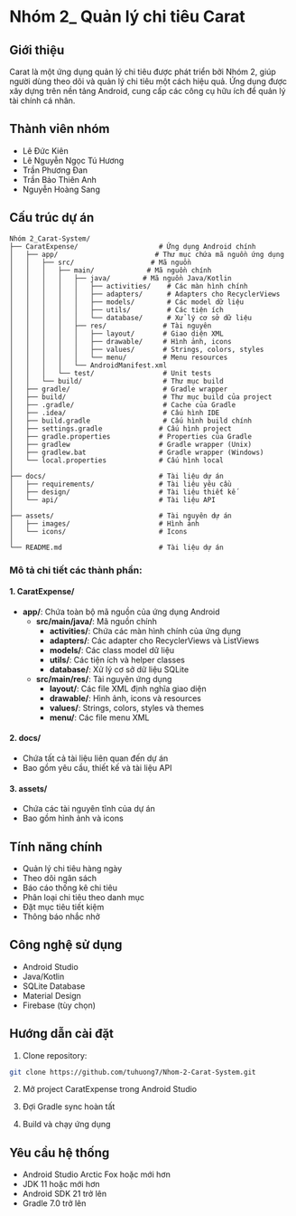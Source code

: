 # Nhóm 2_ Quản lý chi tiêu Carat

## Giới thiệu
Carat là một ứng dụng quản lý chi tiêu được phát triển bởi Nhóm 2, giúp người dùng theo dõi và quản lý chi tiêu một cách hiệu quả. Ứng dụng được xây dựng trên nền tảng Android, cung cấp các công cụ hữu ích để quản lý tài chính cá nhân.

## Thành viên nhóm
- Lê Đức Kiên
- Lê Nguyễn Ngọc Tú Hương
- Trần Phương Đan
- Trần Bảo Thiên Anh
- Nguyễn Hoàng Sang

## Cấu trúc dự án
```
Nhóm 2_Carat-System/
├── CaratExpense/                    # Ứng dụng Android chính
│   ├── app/                        # Thư mục chứa mã nguồn ứng dụng
│   │   ├── src/                   # Mã nguồn
│   │   │   ├── main/             # Mã nguồn chính
│   │   │   │   ├── java/        # Mã nguồn Java/Kotlin
│   │   │   │   │   ├── activities/    # Các màn hình chính
│   │   │   │   │   ├── adapters/      # Adapters cho RecyclerViews
│   │   │   │   │   ├── models/        # Các model dữ liệu
│   │   │   │   │   ├── utils/         # Các tiện ích
│   │   │   │   │   └── database/      # Xử lý cơ sở dữ liệu
│   │   │   │   ├── res/              # Tài nguyên
│   │   │   │   │   ├── layout/       # Giao diện XML
│   │   │   │   │   ├── drawable/     # Hình ảnh, icons
│   │   │   │   │   ├── values/       # Strings, colors, styles
│   │   │   │   │   └── menu/         # Menu resources
│   │   │   │   └── AndroidManifest.xml
│   │   │   └── test/                 # Unit tests
│   │   └── build/                    # Thư mục build
│   ├── gradle/                       # Gradle wrapper
│   ├── build/                        # Thư mục build của project
│   ├── .gradle/                      # Cache của Gradle
│   ├── .idea/                        # Cấu hình IDE
│   ├── build.gradle                  # Cấu hình build chính
│   ├── settings.gradle              # Cấu hình project
│   ├── gradle.properties            # Properties của Gradle
│   ├── gradlew                      # Gradle wrapper (Unix)
│   ├── gradlew.bat                  # Gradle wrapper (Windows)
│   └── local.properties             # Cấu hình local
│
├── docs/                            # Tài liệu dự án
│   ├── requirements/                # Tài liệu yêu cầu
│   ├── design/                      # Tài liệu thiết kế
│   └── api/                         # Tài liệu API
│
├── assets/                          # Tài nguyên dự án
│   ├── images/                      # Hình ảnh
│   └── icons/                       # Icons
│
└── README.md                        # Tài liệu dự án
```

### Mô tả chi tiết các thành phần:

#### 1. CaratExpense/
- **app/**: Chứa toàn bộ mã nguồn của ứng dụng Android
  - **src/main/java/**: Mã nguồn chính
    - **activities/**: Chứa các màn hình chính của ứng dụng
    - **adapters/**: Các adapter cho RecyclerViews và ListViews
    - **models/**: Các class model dữ liệu
    - **utils/**: Các tiện ích và helper classes
    - **database/**: Xử lý cơ sở dữ liệu SQLite
  - **src/main/res/**: Tài nguyên ứng dụng
    - **layout/**: Các file XML định nghĩa giao diện
    - **drawable/**: Hình ảnh, icons và resources
    - **values/**: Strings, colors, styles và themes
    - **menu/**: Các file menu XML

#### 2. docs/
- Chứa tất cả tài liệu liên quan đến dự án
- Bao gồm yêu cầu, thiết kế và tài liệu API

#### 3. assets/
- Chứa các tài nguyên tĩnh của dự án
- Bao gồm hình ảnh và icons

## Tính năng chính
- Quản lý chi tiêu hàng ngày
- Theo dõi ngân sách
- Báo cáo thống kê chi tiêu
- Phân loại chi tiêu theo danh mục
- Đặt mục tiêu tiết kiệm
- Thông báo nhắc nhở

## Công nghệ sử dụng
- Android Studio
- Java/Kotlin
- SQLite Database
- Material Design
- Firebase (tùy chọn)

## Hướng dẫn cài đặt
1. Clone repository:
```bash
git clone https://github.com/tuhuong7/Nhom-2-Carat-System.git
```

2. Mở project CaratExpense trong Android Studio

3. Đợi Gradle sync hoàn tất

4. Build và chạy ứng dụng

## Yêu cầu hệ thống
- Android Studio Arctic Fox hoặc mới hơn
- JDK 11 hoặc mới hơn
- Android SDK 21 trở lên
- Gradle 7.0 trở lên


